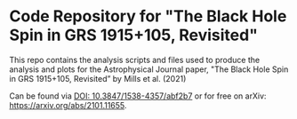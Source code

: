 # Code Repository for "The Black Hole Spin in GRS 1915+105, Revisited"
This repo contains the analysis scripts and files used to produce the analysis and plots for the Astrophysical Journal paper, "The Black Hole Spin in GRS 1915+105, Revisited” by Mills et al. (2021) 

Can be found via [DOI: 10.3847/1538-4357/abf2b7](https://iopscience.iop.org/article/10.3847/1538-4357/abf2b7) or for free on arXiv: https://arxiv.org/abs/2101.11655.
